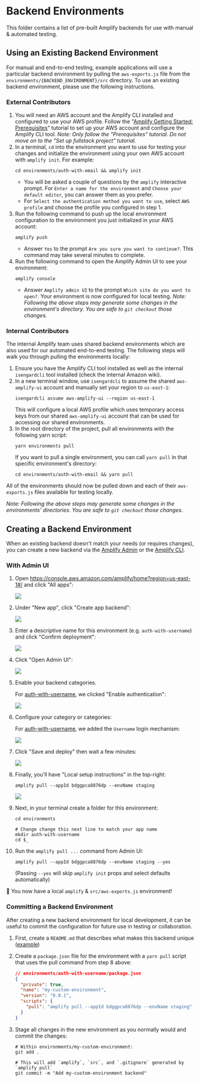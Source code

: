 # Backend Environments

This folder contains a list of pre-built Amplify backends for use with manual & automated testing.

## Using an Existing Backend Environment

For manual and end-to-end testing, example applications will use a particular backend environment by pulling the `aws-exports.js` file from the `environments/{BACKEND_ENVIRONMENT}/src` directory. To use an existing backend environment, please use the following instructions.

### External Contributors

1. You will need an AWS account and the Amplify CLI installed and configured to use your AWS profile. Follow the "[Amplify Getting Started: Prerequisites](https://docs.amplify.aws/start/getting-started/installation/q/integration/js)" tutorial to set up your AWS account and configure the Amplify CLI tool. _Note: Only follow the "Prerequisites" tutorial. Do not move on to the "Set up fullstack project" tutorial._
1. In a terminal, `cd` into the environment you want to use for testing your changes and initialize the environment using your own AWS account with `amplify init`. For example:
   ```shell
   cd environments/auth-with-email && amplify init
   ```
   - You will be asked a couple of questions by the `amplify` interactive prompt. For `Enter a name for the environment` and `Choose your default editor`, you can answer them as you prefer.
   - For `Select the authentication method you want to use`, select `AWS profile` and choose the profile you configured in step 1.
1. Run the following command to push up the local environment configuration to the environment you just initialized in your AWS account:
   ```shell
   amplify push
   ```
   - Answer `Yes` to the prompt `Are you sure you want to continue?`. This command may take several minutes to complete.
1. Run the following command to open the Amplify Admin UI to see your environment:
   ```shell
   amplify console
   ```
   - Answer `Amplify admin UI` to the prompt `Which site do you want to open?`. Your environment is now configured for local testing.
     _Note: Following the above steps may generate some changes in the environment's directory. You are safe to `git checkout` those changes._

### Internal Contributors

The internal Amplify team uses shared backend environments which are also used for our automated end-to-end testing. The following steps will walk you through pulling the environments locally:

1. Ensure you have the Amplify CLI tool installed as well as the internal `isengardcli` tool installed (check the internal Amazon wiki).
1. In a new terminal window, use `isengardcli` to assume the shared `aws-amplify-ui` account and manually set your region to `us-east-1`:
   ```shell
   isengardcli assume aws-amplify-ui --region us-east-1
   ```
   This will configure a local AWS profile which uses temporary access keys from our shared `aws-amplify-ui` account that can be used for accessing our shared environments.
1. In the root directory of the project, pull all environments with the following yarn script:
   ```shell
   yarn environments pull
   ```
   If you want to pull a single environment, you can call `yarn pull` in that specific environment's directory:
   ```shell
   cd environments/auth-with-email && yarn pull
   ```

All of the environments should now be pulled down and each of their `aws-exports.js` files available for testing locally.

_Note: Following the above steps may generate some changes in the environments' directories. You are safe to `git checkout` those changes._

## Creating a Backend Environment

When an existing backend doesn't match your needs (or requires changes), you can create a new backend via the [Amplify Admin](https://console.aws.amazon.com/amplify/home?region=us-east-1#/) or the [Amplify CLI](https://docs.amplify.aws/cli).

### With Admin UI

1. Open https://console.aws.amazon.com/amplify/home?region=us-east-1#/ and click "All apps":

   ![](screenshot.1.png)

1. Under "New app", click "Create app backend":

   ![](screenshot.2.png)

1. Enter a descriptive name for this environment (e.g. `auth-with-username`) and click "Confirm deployment":

   ![](screenshot.3.png)

1. Click "Open Admin UI":

   ![](screenshot.4.png)

1. Enable your backend categories.

   For [auth-with-username](auth-with-username), we clicked "Enable authentication":

   ![](screenshot.5.png)

1. Configure your category or categories:

   For [auth-with-username](auth-with-username), we added the `Username` login mechanism:

   ![](auth-with-username/screenshot.png)

1. Click "Save and deploy" then wait a few minutes:

   ![](screenshot.6.png)

1. Finally, you'll have "Local setup instructions" in the top-right:

   ```shell
   amplify pull --appId bdggpca8876dp --envName staging
   ```

   ![](screenshot.7.png)

1. Next, in your terminal create a folder for this environment:

   ```shell
   cd environments

   # Change change this next line to match your app name
   mkdir auth-with-username
   cd $_
   ```

1. Run the `amplify pull ...` command from Admin UI:

   ```shell
   amplify pull --appId bdggpca8876dp --envName staging --yes
   ```

   (Passing `--yes` will skip `amplify init` props and select defaults automatically)

🎉 You now have a local `amplify` & `src/aws-exports.js` environment!

### Committing a Backend Environment

After creating a new backend environment for local development, it can be useful to commit the configuration for future use in testing or collaboration.

1. First, create a `README.md` that describes what makes this backend unique ([example](auth-with-username/README.md))
1. Create a `package.json` file for the environment with a `yarn pull` script that uses the pull command from step 8 above:

   ```json
   // environments/auth-with-username/package.json
   {
     "private": true,
     "name": "my-custom-environment",
     "version": "0.0.1",
     "scripts": {
       "pull": "amplify pull --appId bdggpca8876dp --envName staging"
     }
   }
   ```

1. Stage all changes in the new environment as you normally would and commit the changes:

   ```shell
   # Within environments/my-custom-environment:
   git add .

   # This will add `amplify`, `src`, and `.gitignore` generated by `amplify pull`
   git commit -m "Add my-custom-environment backend"
   ```
